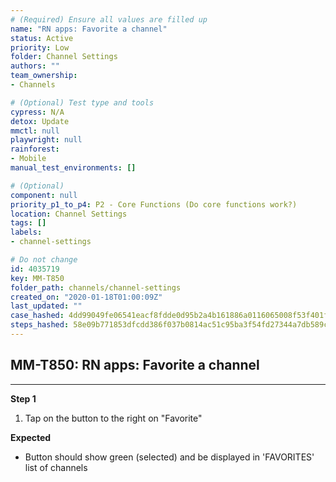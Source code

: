 ```yaml
---
# (Required) Ensure all values are filled up
name: "RN apps: Favorite a channel"
status: Active
priority: Low
folder: Channel Settings
authors: ""
team_ownership: 
- Channels

# (Optional) Test type and tools
cypress: N/A
detox: Update
mmctl: null
playwright: null
rainforest: 
- Mobile
manual_test_environments: []

# (Optional)
component: null
priority_p1_to_p4: P2 - Core Functions (Do core functions work?)
location: Channel Settings
tags: []
labels: 
- channel-settings

# Do not change
id: 4035719
key: MM-T850
folder_path: channels/channel-settings
created_on: "2020-01-18T01:00:09Z"
last_updated: ""
case_hashed: 4dd99049fe06541eacf8fdde0d95b2a4b161886a0116065008f53f401ff88e45e47b53f790397f9d0cb36c95e191e526
steps_hashed: 58e09b771853dfcdd386f037b0814ac51c95ba3f54fd27344a7db589cc61f048e3addaf4e251e371edd54c79abe4c760
---
```


## MM-T850: RN apps: Favorite a channel

---

**Step 1**

1. Tap on the button to the right on "Favorite"

**Expected**

- Button should show green (selected) and be displayed in 'FAVORITES' list of channels
